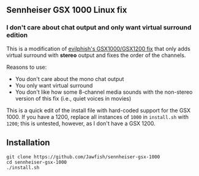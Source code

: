 ## Sennheiser GSX 1000 Linux fix 
### I don't care about chat output and only want virtual surround edition
This is a modification of [evilphish's GSX1000/GSX1200 fix](https://github.com/evilphish/sennheiser-gsx-1000) that only adds virtual surround with **stereo** output and fixes the order of the channels. 

Reasons to use: 
- You don't care about the mono chat output
- You only want virtual surround
- You don't like how some 8-channel media sounds with the non-stereo version of this fix (i.e., quiet voices in movies)

This is a quick edit of the install file with hard-coded support for the GSX 1000. If you have a 1200, replace all instances of `1000` in `install.sh` with `1200`; this is untested, however, as I don't have a GSX 1200.

## Installation
```
git clone https://github.com/Jawfish/sennheiser-gsx-1000
cd sennheiser-gsx-1000
./install.sh
```
